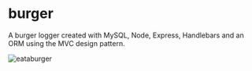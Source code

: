 # burger
A burger logger created with MySQL, Node, Express, Handlebars and an ORM using the MVC design pattern.

![eataburger](https://user-images.githubusercontent.com/27376528/28702951-69a43848-7315-11e7-9307-4bf88ccfa665.png)
